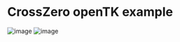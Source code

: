 # CrossZero openTK example
![image](https://user-images.githubusercontent.com/67924174/210180143-365cf6b7-86b6-48ac-ac4b-c5dc41434aa6.png)
![image](https://user-images.githubusercontent.com/67924174/210180146-944780b6-98e6-4ef5-b918-0f1cdcef312a.png)

